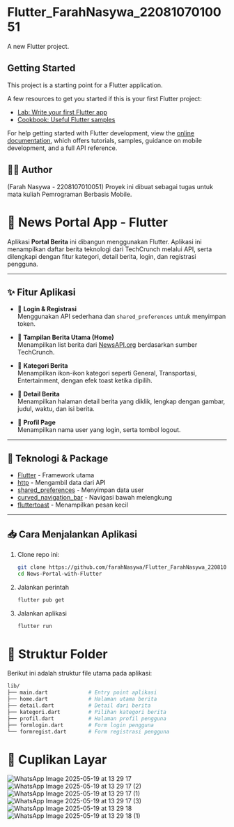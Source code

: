 # Flutter_FarahNasywa_2208107010051

A new Flutter project.

## Getting Started

This project is a starting point for a Flutter application.

A few resources to get you started if this is your first Flutter project:

- [Lab: Write your first Flutter app](https://docs.flutter.dev/get-started/codelab)
- [Cookbook: Useful Flutter samples](https://docs.flutter.dev/cookbook)

For help getting started with Flutter development, view the
[online documentation](https://docs.flutter.dev/), which offers tutorials,
samples, guidance on mobile development, and a full API reference.

## 🙋‍♀️ Author
(Farah Nasywa - 2208107010051)
Proyek ini dibuat sebagai tugas untuk mata kuliah Pemrograman Berbasis Mobile. 

# 📰 News Portal App - Flutter

Aplikasi **Portal Berita** ini dibangun menggunakan Flutter. Aplikasi ini menampilkan daftar berita teknologi dari TechCrunch melalui API, serta dilengkapi dengan fitur kategori, detail berita, login, dan registrasi pengguna.

---

## ✨ Fitur Aplikasi
- 🔐 **Login & Registrasi**  
  Menggunakan API sederhana dan `shared_preferences` untuk menyimpan token.

- 📰 **Tampilan Berita Utama (Home)**  
  Menampilkan list berita dari [NewsAPI.org](https://newsapi.org/) berdasarkan sumber TechCrunch.

- 📂 **Kategori Berita**  
  Menampilkan ikon-ikon kategori seperti General, Transportasi, Entertainment, dengan efek toast ketika dipilih.

- 📄 **Detail Berita**  
  Menampilkan halaman detail berita yang diklik, lengkap dengan gambar, judul, waktu, dan isi berita.

- 👤 **Profil Page**  
  Menampilkan nama user yang login, serta tombol logout.
---

## 🧰 Teknologi & Package
- [Flutter](https://flutter.dev/) - Framework utama
- [http](https://pub.dev/packages/http) - Mengambil data dari API
- [shared_preferences](https://pub.dev/packages/shared_preferences) - Menyimpan data user
- [curved_navigation_bar](https://pub.dev/packages/curved_navigation_bar) - Navigasi bawah melengkung
- [fluttertoast](https://pub.dev/packages/fluttertoast) - Menampilkan pesan kecil

---

## 📥 Cara Menjalankan Aplikasi
1. Clone repo ini:
   ```bash
   git clone https://github.com/farahNasywa/Flutter_FarahNasywa_2208107010051.git
   cd News-Portal-with-Flutter
   ```
2. Jalankan perintah
   ```bash 
   flutter pub get
   ```
3. Jalankan aplikasi 
   ```bash
   flutter run
   ```

# 📁 Struktur Folder
Berikut ini adalah struktur file utama pada aplikasi:
```bash
lib/
├── main.dart             # Entry point aplikasi
├── home.dart             # Halaman utama berita
├── detail.dart           # Detail dari berita
├── kategori.dart         # Pilihan kategori berita
├── profil.dart           # Halaman profil pengguna
├── formlogin.dart        # Form login pengguna
└── formregist.dart       # Form registrasi pengguna
```
# 📸 Cuplikan Layar
![WhatsApp Image 2025-05-19 at 13 29 17](https://github.com/user-attachments/assets/48174f4d-602a-49ad-b23e-ebc4acd4c6a2)
![WhatsApp Image 2025-05-19 at 13 29 17 (2)](https://github.com/user-attachments/assets/9bcf2163-dc8e-4ddb-be20-3862bab8da94)
![WhatsApp Image 2025-05-19 at 13 29 17 (1)](https://github.com/user-attachments/assets/e7234854-b0da-40cc-9728-4f72d8164ad6)
![WhatsApp Image 2025-05-19 at 13 29 17 (3)](https://github.com/user-attachments/assets/e3bbe57e-9ccb-4af5-9c7b-f660b09cce28)
![WhatsApp Image 2025-05-19 at 13 29 18](https://github.com/user-attachments/assets/0c64a867-9e69-4c68-bf6d-113d4b56c28c)
![WhatsApp Image 2025-05-19 at 13 29 18 (1)](https://github.com/user-attachments/assets/6b0e7ca9-0757-4ba4-aee5-a00fe8839757)



